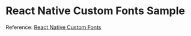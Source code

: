 # React Native Custom Fonts Sample

Reference: [React Native Custom Fonts
](https://medium.com/react-native-training/react-native-custom-fonts-ccc9aacf9e5e)
